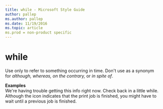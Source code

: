 ```yaml
---
title: while - Microsoft Style Guide
author: pallep
ms.author: pallep
ms.date: 11/19/2016
ms.topic: article
ms.prod = non-product specific
---
```


# while

Use only to refer to something occurring in time. Don't use as a synonym for *although,* *whereas, on the contrary,* or *in spite of*.

**Examples**  
We're having trouble getting this info right now. Check back in a little while.  
Although the icon indicates that the print job is finished, you might have to wait until a previous job is finished.
